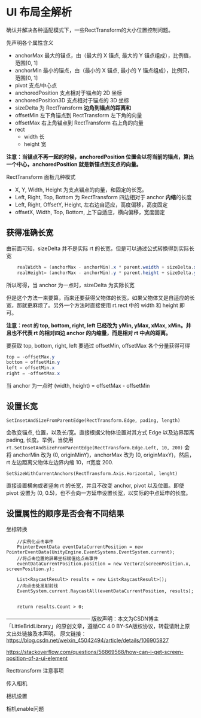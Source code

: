 # UI 布局全解析

确认并解决各种适配模式下，一些RectTransform的大小位置控制问题。

先声明各个属性含义

- anchorMax 最大的锚点，由（最大的 X 锚点, 最大的 Y 锚点组成），比例值，范围[0, 1]
- anchorMin 最小的锚点，由（最小的 X 锚点, 最小的 Y 锚点组成），比例只，范围[0, 1]
- pivot 支点/中心点
- anchoredPosition 支点相对于锚点的 2D 坐标
- anchoredPosition3D 支点相对于锚点的 3D 坐标
- sizeDelta 为 RectTransform **边角到锚点的距离和**
- offsetMin 左下角锚点到 RectTransform 左下角的向量
- offsetMax 右上角锚点到 RectTransform 右上角的向量
- rect
  - width 长
  - height 宽

**注意：当锚点不再一起的时候，anchoredPosition 位置会以将当前的锚点，算出一个中心，anchoredPosition 就是新锚点到支点的向量。**

RectTransform 面板几种模式

- X, Y, Width, Height 为支点锚点的向量，和固定的长宽。
- Left, Right, Top, Bottom 为 RectTransform 四边相对于 anchor **内缩**的长度
- Left, Right, OffsetY, Height, 左右边自适应，高度偏移，高度固定
- offsetX, Width, Top, Bottom, 上下自适应，横向偏移，宽度固定

## 获得准确长宽

由前面可知，sizeDelta 并不是实际 rt 的长宽，但是可以通过公式转换得到实际长宽

``` C#
    realWidth = (anchorMax - anchorMin).x * parent.weidth + sizeDelta.x
    realHeight= (anchorMax - anchorMin).y * parent.height + sizeDelta.y
```

所以可得，当 anchor 为一点时，sizeDelta 为实际长宽

但是这个方法一来要算，而来还要获得父物体的长宽，如果父物体又是自适应的长宽，那就更麻烦了。另外一个方法时直接使用 rt.rect 中的 width 和 height 即可。

**注意：rect 的 top, bottom, right, left 已经改为 yMin, yMax, xMax, xMin。并且也不代表 rt 的相对四边 anchor 的内缩量，而是相对 rt 中点的距离。**

要获取 top, bottom, right, left 要通过 offsetMin, offsetMax 各个分量获得可得

``` C#
top = -offsetMax.y
bottom = offsetMin.y
left = offsetMin.x
right = -offsetMax.x
```

当 anchor 为一点时 (width, height) = offsetMax - offsetMin

## 设置长宽

`SetInsetAndSizeFromParentEdge(RectTransform.Edge, pading, length)`

会改变锚点, 位置，以及长/宽。直接根据父物体设置对其方式 Edge 以及边界距离 pading, 长度。举例，当使用 `rt.SetInsetAndSizeFromParentEdge(RectTransform.Edge.Left, 10, 200)` 会将 anchorMin 改为 (0, originMinY)，anchorMax 改为 (0, originMaxY)，然后，rt 左边距离父物体左边界内缩 10，rt宽度 200.

`SetSizeWithCurrentAnchors(RectTransform.Axis.Horizontal, lenght)`

直接设置横向或者竖向 rt 的长宽，并且不改变 anchor, pivot 以及位置。即使 pivot 设置为 (0, 0.5)，也不会向一方延申设置长宽，以实际的中点延申的长度。

## 设置属性的顺序是否会有不同结果



坐标转换

        //实例化点击事件
        PointerEventData eventDataCurrentPosition = new PointerEventData(UnityEngine.EventSystems.EventSystem.current);
        //将点击位置的屏幕坐标赋值给点击事件
        eventDataCurrentPosition.position = new Vector2(screenPosition.x, screenPosition.y);
    
        List<RaycastResult> results = new List<RaycastResult>();
        //向点击处发射射线
        EventSystem.current.RaycastAll(eventDataCurrentPosition, results);


        return results.Count > 0;
————————————————
版权声明：本文为CSDN博主「LittleBridLibrary」的原创文章，遵循CC 4.0 BY-SA版权协议，转载请附上原文出处链接及本声明。
原文链接：https://blog.csdn.net/weixin_45042494/article/details/106905827

https://stackoverflow.com/questions/56869568/how-can-i-get-screen-position-of-a-ui-element



Recttransform 注意事项

传入相机

相机设置

相机enable问题
